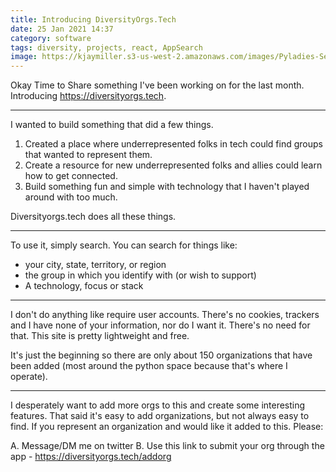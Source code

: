 ```yaml
---
title: Introducing DiversityOrgs.Tech
date: 25 Jan 2021 14:37
category: software
tags: diversity, projects, react, AppSearch
image: https://kjaymiller.s3-us-west-2.amazonaws.com/images/Pyladies-Seattle-snippet.png
---
```


Okay Time to Share something I've been working on for the last month. Introducing https://diversityorgs.tech.

---

I wanted to build something that did a few things.

1. Created a place where underrepresented folks in tech could find groups that wanted to represent them.
2. Create a resource for new underrepresented folks and allies could learn how to get connected.
3. Build something fun and simple with technology that I haven't played around with too much.

Diversityorgs.tech does all these things.

---

To use it, simply search. You can search for things like:

- your city, state, territory, or region
- the group in which you identify with (or wish to support)
- A technology, focus or stack

---

I don't do anything like require user accounts. There's no cookies, trackers and I have none of your information, nor do I want it. There's no need for that. This site is pretty lightweight and free. 

It's just the beginning so there are only about 150 organizations that have been added (most around the python space because that's where I operate).

---

I desperately want to add more orgs to this and create some interesting features. That said it's easy to add organizations, but not always easy to find. If you represent an organization and would like it added to this. Please:

A. Message/DM me on twitter
B. Use this link to submit your org through the app - https://diversityorgs.tech/addorg